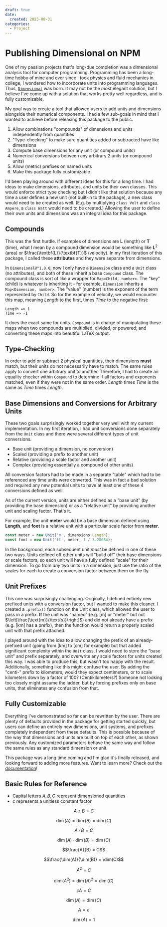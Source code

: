```yaml
---
draft: true
date:
  created: 2025-08-31
categories:
  - Project
---
```

# Publishing Dimensional on NPM

One of my passion projects that's long-due completion was a dimensional analysis tool for computer programming. Programming has been a long-time hobby of mine and ever since I took physics and fluid mechanics in college, I wondered how to incorporate units into programming languages. Thus, [`Dimensional`](https://www.npmjs.com/package/dimensional) was born. It may not be the *most* elegant solution, but I believe I've come up with a solution that works pretty well regardless, and is fully customizable.

<!-- more -->

My goal was to create a tool that allowed users to add units and dimensions alongside their numerical components. I had a few sub-goals in mind that I wanted to achieve before releasing this package to the public.

1. Allow combinations "compounds" of dimensions and units independently from quantities
1. "Type-checking" to make sure quantities added or subtracted have like dimensions
1. Compute base dimensions for any unit (or compound units)
1. Numerical conversions between any arbitrary 2 units (or compound units)
1. Allow (metric) prefixes on named units
1. Make this package fully customizable

I'd been playing around with different ideas for this for a long time. I had ideas to make dimensions, attributes, and units be their own classes. This would enforce strict type checking but I didn't like that solution because any time a user defines a new unit (not built-in to the package), a new class would need to be created as well. (E.g. by multiplying `class Volt` and `class Ampere`, a `class Watt` would need to be created.) Allowing the user to define their own units and dimensions was an integral idea for this package.

## Compounds

This was the first hurdle. If examples of dimensions are $\textbf{L}$ (length) or $\textbf{T}$ (time), what I mean by a compound dimension would be something like $\textbf{L}^{2}$ (area) or $\frac{\textbf{L}}{\textbf{T}}$ (velocity). In my first iteration of this package, I called these **attributes** and they were separate from dimensions.

In `Dimensional@^1.0.0`, now I only have a `Dimension` class and a `Unit` class (no attributes), and both of these inherit a base `Compound` class. The compound class is sort of like a wrapper for `Map<Child, number>`. The "key" (child) is whatever is inheriting it - for example, `Dimension` inherits a `Map<Dimension, number>`. The "value" (number) is the exponent of the term represented by `Child`. So for the example of velocity, we would encounter this map, meaning *Length* to the first, times *Time* to the negative first:

```
Length => 1
Time => -1
```

It does the exact same for units. `Compound` is in charge of manipulating these maps when two compounds are multiplied, divided, or powered; and converting these maps into beautiful LaTeX output.

## Type-Checking

In order to add or subtract 2 physical quantities, their dimensions **must** match, but their units do not necessarily have to match. The same rules apply to convert one arbitrary unit to another. Therefore, I had to create an equality checker within `Compound` to determine if all factors and exponents matched, even if they were not in the same order. *Length* times *Time* is the same as *Time* times *Length*.

## Base Dimensions and Conversions for Arbitrary Units

These two goals surprisingly worked together very well with my current implementation. In my first iteration, I had unit conversions done separately from the `Unit` class and there were several different types of unit conversions.

- Base unit (providing a dimension, no conversion)
- Scaled (providing a prefix to another unit)
- Relative (providing a scale factor and another unit)
- Complex (providing essentially a compound of other units)

All conversion factors had to be made in a separate "table" which had to be referenced any time units were converted. This was in fact a bad solution and required any new potential units to have at least one of these 4 conversions defined as well.

As of the current version, units are either defined as a "base unit" (by providing the base dimension) or as a "relative unit" by providing another unit and scaling factor. That's it.

For example, the unit **meter** would be a base dimension defined using **Length**, and **foot** is a relative unit with a particular scale factor from **meter**.

```js
const meter = new Unit('m', dimensions.Length);
const foot = new Unit('ft', meter, 1 / 3.28084);
```

In the background, each subsequent unit *must* be defined in one of these two ways. Units defined off other units will "build off" their base dimensions or scale factors, so each unit will have a fully defined "scale" for their dimension. To go from *any* two units in a dimension, just use the ratio of the scales for each to create a conversion factor between them on the fly.

## Unit Prefixes

This one was surprisingly challenging. Originally, I defined entirely new prefixed units with a conversion factor, but I wanted to make this cleaner. I created a `.prefix()` function on the Unit class, which allowed the user to pass in a prefix. **If** the unit was "named" (e.g. $[\text{m}]$ or "meter" but not $\left[\frac{\text{m}}{\text{s}}\right]$) and did not already have a prefix (e.g. $[\text{km}]$ has a prefix), then the function would return a properly scaled unit with that prefix attached.

I played around with the idea to allow changing the prefix of an already-prefixed unit (going from $[\text{km}]$ to $[\text{cm}]$ for example) but that added significant complexity within the `Unit` class. I would need to store the "base unit" and prefix separately, and overwrite any scale factors for units created this way. I was able to produce this, but wasn't too happy with the result. Additionally, something like this might confuse the user. By adding the "centi-" prefix to kilometers, would they expect centimeters, or to scale kilometers down by a factor of 100? (Centikilometers?) Someone not looking too closely might assume the ladder, but by forcing prefixes only on base units, that eliminates any confusion from that.

## Fully Customizable

Everything I've demonstrated so far can be rewritten by the user. There are plenty of defaults provided in the package for getting started quickly, but users can define an entirely new dimensions, unit systems, and prefixes completely independent from these defaults. This is possible because of the way that dimensions and units are built on top of each other, as shown previously. Any customized parameters behave the same way and follow the same rules as any standard dimension or unit.

This package was a long time coming and I'm glad it's finally released, and looking forward to adding more features. Want to learn more? Check out the [documentation](https://npm.nicfv.com/modules/dimensional.html)!

## Basic Rules for Reference

- Capital letters $A,B,C$ represent dimensioned quantities
- $c$ represents a unitless constant factor

$$A \pm B = C$$

$$\dim(A) = \dim(B) = \dim(C)$$

$$A \cdot B = C$$

$$\dim(A) \cdot \dim(B) = \dim(C)$$

$$\frac{A}{B} = C$$

$$\frac{\dim(A)}{\dim(B)} = \dim(C)$$

$$A^{2} = C$$

$$\dim(A^{2}) = \dim(A)^{2} = \dim(C)$$

$$cA = C$$

$$\dim(A) = \dim(C)$$

$$A = c$$

$$\dim(A) = 1$$
